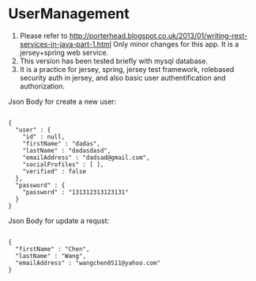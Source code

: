 UserManagement
=========================


1. Please refer to http://porterhead.blogspot.co.uk/2013/01/writing-rest-services-in-java-part-1.html  Only minor changes for this app. It is a jersey+spring web service.
2. This version has been tested briefly with mysql database. 
3. It is a practice for jersey, spring, jersey test framework, rolebased security auth in jersey, and also basic user authentification and authorization.

Json Body for create a new user:

<code>
{
  "user" : {
    "id" : null,
    "firstName" : "dadas",
    "lastName" : "dadasdasd",
    "emailAddress" : "dadsad@gmail.com",
    "socialProfiles" : [ ],
    "verified" : false
  },
  "password" : {
    "password" : "131312313123131"
  }
}
</code>


Json Body for update a requst:

<code>
{
  "firstName" : "Chen",
  "lastName" : "Wang",
  "emailAddress" : "wangchen0511@yahoo.com"
}
</code>


 
